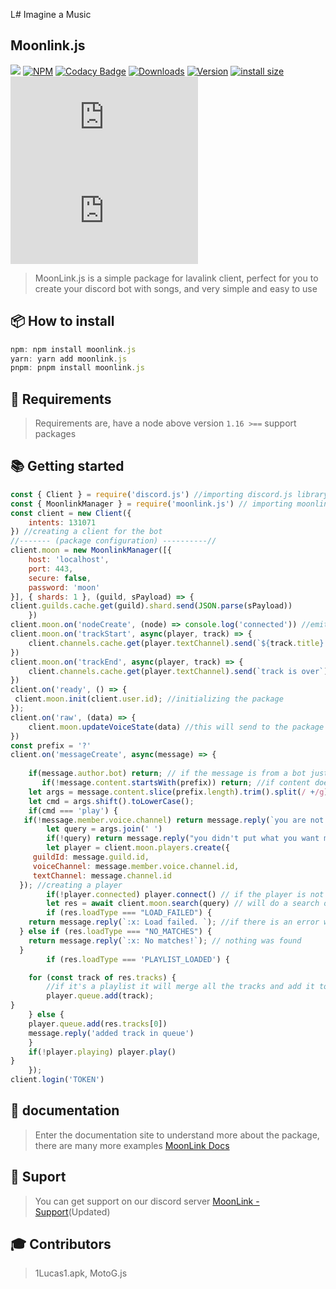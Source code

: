 
L# Imagine a Music
## Moonlink.js

<img src='https://cdn.discordapp.com/attachments/1019979902411350016/1044230708685713438/IMG_20221121_083735.png'></img>
[![NPM](https://nodei.co/npm/moonlink.js.png)](\[https:/nodei.co/npm/moonlink.js) 
[![Codacy Badge](https://app.codacy.com/project/badge/Grade/7dd9288acdc94dacaa11ad80f36a9bd3)](https://www.codacy.com/gh/1Lucas1apk/moonlink.js/dashboard?utm\_source=github.com\&utm\_medium=referral\&utm\_content=1Lucas1apk/moonlink.js\&utm\_campaign=Badge\_Grade) [![Downloads](https://img.shields.io/npm/dt/moonlink.js.svg?color=3884FF)](https://www.npmjs.com/package/moonlink.js) [![Version](https://img.shields.io/npm/v/moonlink.js.svg?color=3884FF\&label=version)](https://www.npmjs.com/package/moonlink.js) [![install size](https://packagephobia.com/badge?p=moonlink.js)](https://packagephobia.com/result?p=moonlink.js) ![vulnabilites](https://img.shields.io/snyk/vulnerabilities/npm/moonlink.js) ![node](https://img.shields.io/node/v/moonlink.js)

> MoonLink.js is a simple package for lavalink client, perfect for you to create your discord bot with songs, and very simple and easy to use

## 📦 How to install
```js
npm: npm install moonlink.js
yarn: yarn add moonlink.js
pnpm: pnpm install moonlink.js
```
## 🎲 Requirements

> Requirements are, have a node above version `1.16 >==` support packages

## 📚 Getting started
```js
const { Client } = require('discord.js') //importing discord.js library
const { MoonlinkManager } = require('moonlink.js') // importing moonlink.js package 
const client = new Client({
    intents: 131071
}) //creating a client for the bot 
//------- (package configuration) ----------//
client.moon = new MoonlinkManager([{ 
    host: 'localhost', 
    port: 443, 
    secure: false, 
    password: 'moon'
}], { shards: 1 }, (guild, sPayload) => { 
client.guilds.cache.get(guild).shard.send(JSON.parse(sPayload))
    })
client.moon.on('nodeCreate', (node) => console.log('connected')) //emit to the console the node was connected to 
client.moon.on('trackStart', async(player, track) => {
    client.channels.cache.get(player.textChannel).send(`${track.title} is playing now`) //when the player starts it will send a message to the channel where the command was executed
})
client.moon.on('trackEnd', async(player, track) => {
    client.channels.cache.get(player.textChannel).send(`track is over`) //when the player starts it will send a message to the channel where the command was executed
})
client.on('ready', () => {
 client.moon.init(client.user.id); //initializing the package
});
client.on('raw', (data) => {
    client.moon.updateVoiceState(data) //this will send to the package the information needed for the package to work properly 
})
const prefix = '?'
client.on('messageCreate', async(message) => {
    
    if(message.author.bot) return; // if the message is from a bot just ignore it
       if(!message.content.startsWith(prefix)) return; //if content doesn't start with the prefix, make it ignore 
    let args = message.content.slice(prefix.length).trim().split(/ +/g); 
    let cmd = args.shift().toLowerCase();
    if(cmd === 'play') {
   if(!message.member.voice.channel) return message.reply(`you are not on a voice channel`) 
        let query = args.join(' ')
        if(!query) return message.reply("you didn't put what you want me to play")
        let player = client.moon.players.create({
     guildId: message.guild.id,
     voiceChannel: message.member.voice.channel.id,
     textChannel: message.channel.id
  }); //creating a player
        if(!player.connected) player.connect() // if the player is not connected it will connect to the voice channel
        let res = await client.moon.search(query) // will do a search on the video informed in the query
        if (res.loadType === "LOAD_FAILED") {
    return message.reply(`:x: Load failed. `); //if there is an error when loading the tracks, it informs that there is an error
  } else if (res.loadType === "NO_MATCHES") {
    return message.reply(`:x: No matches!`); // nothing was found 
  }
        if (res.loadType === 'PLAYLIST_LOADED') {

    for (const track of res.tracks) {
        //if it's a playlist it will merge all the tracks and add it to the queue
        player.queue.add(track);
}
    } else {
    player.queue.add(res.tracks[0]) 
    message.reply('added track in queue')
    }
    if(!player.playing) player.play()
}
    });
client.login('TOKEN') 
```

## 📖 documentation

> Enter the documentation site to understand more about the package, there are many more examples [MoonLink Docs](https://moonlinkjs.netlify.app/)

## 🎨 Suport

> You can get support on our discord server [MoonLink - Support](https://discord.gg/xQq2A8vku3)(Updated)

## 🎓 Contributors

> 1Lucas1.apk, MotoG.js
